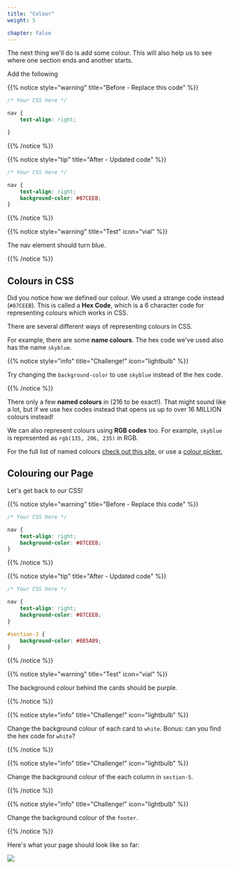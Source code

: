 ```yaml
---
title: "Colour"
weight: 5

chapter: false
---
```


The next thing we'll do is add some colour.
This will also help us to see where one section ends and another starts.

Add the following

{{% notice style="warning" title="Before - Replace this code" %}}
```css
/* Your CSS here */

nav {
	text-align: right;

}
```

{{% /notice %}}

{{% notice style="tip" title="After - Updated code" %}}
```css
/* Your CSS here */

nav {
	text-align: right;
	background-color: #87CEEB;
}
```
{{% /notice %}}

{{% notice style="warning" title="Test" icon="vial" %}}

The nav element should turn blue.

{{% /notice %}}

## Colours in CSS

Did you notice how we defined our colour.
We used a strange code instead (`#87CEEB`).
This is called a **Hex Code**, which is a 6 character code for representing colours which works in CSS.

There are several different ways of representing colours in CSS.

For example, there are some **name colours**.
The hex code we've used also has the name `skyblue`.

{{% notice style="info" title="Challenge!" icon="lightbulb" %}}

Try changing the `background-color` to use `skyblue` instead of the hex code.

{{% /notice %}}

There only a few **named colours** in (216 to be exact!).
That might sound like a lot, but if we use hex codes instead that opens us up to over 16 MILLION colours instead!

We can also represent colours using **RGB codes** too.
For example, `skyblue` is represented as `rgb(135, 206, 235)` in RGB.

For the full list of named colours [check out this site,](https://htmlcolorcodes.com/color-names/) or use a [colour picker.](https://htmlcolorcodes.com/color-picker/)

## Colouring our Page

Let's get back to our CSS!

{{% notice style="warning" title="Before - Replace this code" %}}
```css
/* Your CSS here */

nav {
	text-align: right;
	background-color: #87CEEB;
}


```

{{% /notice %}}

{{% notice style="tip" title="After - Updated code" %}}
```css
/* Your CSS here */

nav {
	text-align: right;
	background-color: #87CEEB;
}

#section-3 {
	background-color: #885A89;
}
```
{{% /notice %}}

{{% notice style="warning" title="Test" icon="vial" %}}

The background colour behind the cards should be purple.

{{% /notice %}}

{{% notice style="info" title="Challenge!" icon="lightbulb" %}}

Change the background colour of each card to `white`. Bonus: can you find the hex code for `white`?

{{% /notice %}}

{{% notice style="info" title="Challenge!" icon="lightbulb" %}}

Change the background colour of the each column in `section-5`.

{{% /notice %}}

{{% notice style="info" title="Challenge!" icon="lightbulb" %}}

Change the background colour of the `footer`.

{{% /notice %}}

Here's what your page should look like so far:

![](../../images/animals_colour.jpeg)
